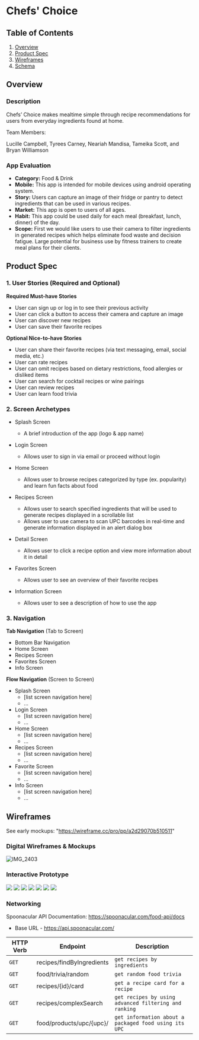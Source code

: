 # Chefs' Choice

## Table of Contents
1. [Overview](#Overview)
1. [Product Spec](#Product-Spec)
1. [Wireframes](#Wireframes)
2. [Schema](#Schema)

## Overview
### Description

Chefs’ Choice makes mealtime simple through recipe recommendations for users from everyday ingredients found at home.

Team Members:

Lucille Campbell,
Tyrees Carney,
Neariah Mandisa,
Tameika Scott, and
Bryan Williamson

### App Evaluation

- **Category:** Food & Drink
- **Mobile:** This app is intended for mobile devices using android operating system. 
- **Story:** Users can capture an image of their fridge or pantry to detect ingredients that can be used in various recipes. 
- **Market:** This app is open to users of all ages.
- **Habit:** This app could be used daily for each meal (breakfast, lunch, dinner) of the day. 
- **Scope:** First we would like users to use their camera to filter ingredients in generated recipes which helps eliminate food waste and decision fatigue. Large potential for business use by fitness trainers to create meal plans for their clients. 

## Product Spec

### 1. User Stories (Required and Optional)

**Required Must-have Stories**

* User can sign up or log in to see their previous activity
* User can click a button to access their camera and capture an image 
* User can discover new recipes 
* User can save their favorite recipes


**Optional Nice-to-have Stories**

* User can share their favorite recipes (via text messaging, email, social media, etc.)
* User can rate recipes
* User can omit recipes based on dietary restrictions, food allergies or disliked items
* User can search for cocktail recipes or wine pairings
* User can review recipes
* User can learn food trivia


### 2. Screen Archetypes

* Splash Screen 
   * A brief introduction of the app (logo & app name)

* Login Screen 
   * Allows user to sign in via email or proceed without login 

* Home Screen 
   * Allows user to browse recipes categorized by type (ex. popularity) and learn fun facts about food

* Recipes Screen 
   * Allows user to search specified ingredients that will be used to generate recipes displayed in a scrollable list
   * Allows user to use camera to scan UPC barcodes in real-time and generate information displayed in an alert dialog box
   
*  Detail Screen 
   * Allows user to click a recipe option and view more information about it in detail
 
*  Favorites Screen 
   * Allows user to see an overview of their favorite recipes

*  Information Screen 
   * Allows user to see a description of how to use the app
   

### 3. Navigation

**Tab Navigation** (Tab to Screen)

*  Bottom Bar Navigation
  *  Home Screen 
  *  Recipes Screen 
  *  Favorites Screen 
  *  Info Screen

**Flow Navigation** (Screen to Screen)

* Splash Screen
   * [list screen navigation here]
   * ...
* Login Screen 
   * [list screen navigation here]
   * ...
* Home Screen
   * [list screen navigation here]
   * ...
* Recipes Screen 
   * [list screen navigation here]
   * ...
* Favorite Screen 
   * [list screen navigation here]
   * ...
* Info Screen 
   * [list screen navigation here]
   * ...

## Wireframes
See early mockups: "https://wireframe.cc/pro/pp/a2d29070b510511" 

### Digital Wireframes & Mockups
![IMG_2403](https://user-images.githubusercontent.com/83090104/150610780-6ac70369-9e2a-4832-aefc-89422a03daf9.PNG)

### Interactive Prototype
![](https://media.giphy.com/media/KfskAx2EDyu4av1dbK/giphy.gif)
![](https://media.giphy.com/media/xeKrXygDIomMVnRmqk/giphy.gif)
![](https://media.giphy.com/media/NrDsU9QDFjJs2vuCPz/giphy.gif)
![](https://media.giphy.com/media/gI5UqdgQKYlicXEcz7/giphy.gif)
![](https://media.giphy.com/media/jLL8LpAagEDcm5RyRp/giphy.gif)
![](https://media.giphy.com/media/lXDmY2KXEyhUzhzKOQ/giphy.gif)
![](https://media.giphy.com/media/nbQo0uR9HpPQnYt2bG/giphy.gif)


### Networking

Spoonacular API Documentation: https://spoonacular.com/food-api/docs

 * Base URL - https://api.spoonacular.com/
 
| HTTP Verb     | Endpoint      | Description |  
| ------------- | ------------- | --------    |
| `GET`        | recipes/findByIngredients         | `get recipes by ingredients`   |
| `GET`        | food/trivia/random         | `get random food trivia`   |
| `GET`        | recipes/{id}/card        | `get a recipe card for a recipe`   |
| `GET`        | recipes/complexSearch      | `get recipes by using advanced filtering and ranking`   |
| `GET`        | food/products/upc/{upc}/      | `get information about a packaged food using its UPC`   |

